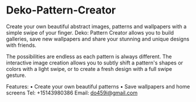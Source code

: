 # Deko-Pattern-Creator

Create your own beautiful abstract images, patterns and wallpapers with a simple swipe of your finger. Deko: Pattern Creator allows you to build galleries, save new wallpapers and share your stunning and unique designs with friends. 

The possibilities are endless as each pattern is always different. The interactive image creation allows you to subtly shift a pattern's shapes or colors with a light swipe, or to create a fresh design with a full swipe gesture.

Features:
• Create your own beautiful patterns
• Save wallpapers and home screens
Tel: +15143980386
Email: do459i@gmail.com
